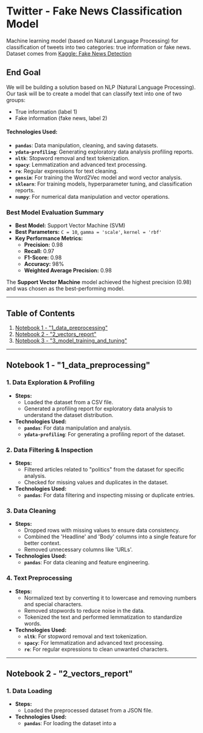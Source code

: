 # Twitter - Fake News Classification Model
Machine learning model (based on Natural Language Processing) for classification of tweets into two categories: true information or fake news.  
Dataset comes from [Kaggle: Fake News Detection](https://www.kaggle.com/datasets/jruvika/fake-news-detection/discussion?sort=hotness)

## **End Goal**
We will be building a solution based on NLP (Natural Language Processing).  
Our task will be to create a model that can classify text into one of two groups:
- True information (label 1)
- Fake information (fake news, label 2)

#### Technologies Used:
- **`pandas`**: Data manipulation, cleaning, and saving datasets.
- **`ydata-profiling`**: Generating exploratory data analysis profiling reports.
- **`nltk`**: Stopword removal and text tokenization.
- **`spacy`**: Lemmatization and advanced text processing.
- **`re`**: Regular expressions for text cleaning.
- **`gensim`**: For training the Word2Vec model and word vector analysis.
- **`sklearn`**: For training models, hyperparameter tuning, and classification reports.
- **`numpy`**: For numerical data manipulation and vector operations.

### **Best Model Evaluation Summary**
- **Best Model:** Support Vector Machine (SVM)
- **Best Parameters:** `C = 10`, `gamma = 'scale'`, `kernel = 'rbf'`
- **Key Performance Metrics:**
    - **Precision:** 0.98
    - **Recall:** 0.97
    - **F1-Score:** 0.98
    - **Accuracy:** 98%
    - **Weighted Average Precision:** 0.98
  
The **Support Vector Machine** model achieved the highest precision (0.98) and was chosen as the best-performing model.

---

## **Table of Contents**
1. [Notebook 1 - "1_data_preprocessing"](##-Notebook-1---"1_data_preprocessing")
2. [Notebook 2 - "2_vectors_report"](##-Notebook-2---"2_vectors_report")
3. [Notebook 3 - "3_model_training_and_tuning"](##-Notebook-3---"3_model_training_and_tuning")

---

## Notebook 1 - "1_data_preprocessing"

### 1. **Data Exploration & Profiling**
   - **Steps:**
     - Loaded the dataset from a CSV file.
     - Generated a profiling report for exploratory data analysis to understand the dataset distribution.
   - **Technologies Used:**
     - **`pandas`**: For data manipulation and analysis.
     - **`ydata-profiling`**: For generating a profiling report of the dataset.

### 2. **Data Filtering & Inspection**
   - **Steps:**
     - Filtered articles related to "politics" from the dataset for specific analysis.
     - Checked for missing values and duplicates in the dataset.
   - **Technologies Used:**
     - **`pandas`**: For data filtering and inspecting missing or duplicate entries.

### 3. **Data Cleaning**
   - **Steps:**
     - Dropped rows with missing values to ensure data consistency.
     - Combined the 'Headline' and 'Body' columns into a single feature for better context.
     - Removed unnecessary columns like 'URLs'.
   - **Technologies Used:**
     - **`pandas`**: For data cleaning and feature engineering.

### 4. **Text Preprocessing**
   - **Steps:**
     - Normalized text by converting it to lowercase and removing numbers and special characters.
     - Removed stopwords to reduce noise in the data.
     - Tokenized the text and performed lemmatization to standardize words.
   - **Technologies Used:**
     - **`nltk`**: For stopword removal and text tokenization.
     - **`spacy`**: For lemmatization and advanced text processing.
     - **`re`**: For regular expressions to clean unwanted characters.

---

## Notebook 2 - "2_vectors_report"

### 1. **Data Loading**
   - **Steps:**
     - Loaded the preprocessed dataset from a JSON file.
   - **Technologies Used:**
     - **`pandas`**: For loading the dataset into a 
